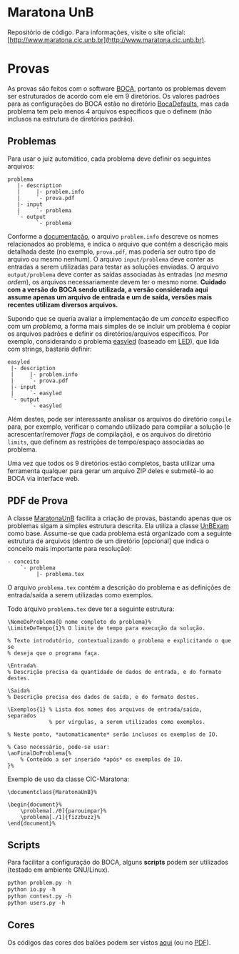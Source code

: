 Maratona UnB
============

Repositório de código. Para informações, visite o site oficial: [http://www.maratona.cic.unb.br](http://www.maratona.cic.unb.br).


Provas
======

As provas são feitos com o software [BOCA](http://www.ime.usp.br/~cassio/boca/), portanto os problemas devem ser estruturados de acordo com ele em 9 diretórios. Os valores padrões para as configurações do BOCA estão no diretório [BocaDefaults](BocaDefaults), mas cada problema tem pelo menos 4 arquivos específicos que o definem (não inclusos na estrutura de diretórios padrão).

Problemas
---------

Para usar o juíz automático, cada problema deve definir os seguintes arquivos:

    problema
       |- description
       |     |- problem.info
       |     `- prova.pdf
       |- input
       |     `- problema
       `- output
             `- problema

Conforme a [documentação](http://www.ime.usp.br/~cassio/boca/boca/doc/ADMIN.txt), o arquivo ```problem.info``` descreve os nomes relacionados ao problema, e indica o arquivo que contém a descrição mais detalhada deste (no exemplo, ```prova.pdf```, mas poderia ser outro tipo de arquivo ou mesmo nenhum). O arquivo ```input/problema``` deve conter as entradas a serem utilizadas para testar as soluções enviadas. O arquivo ```output/problema``` deve conter as saídas associadas às entradas (*na mesma ordem*), os arquivos necessariamente devem ter o mesmo nome. **Cuidado com a versão do BOCA sendo utilizada, a versão considerada aqui assume apenas um arquivo de entrada e um de saída, versões mais recentes utilizam diversos arquivos.**

Supondo que se queria avaliar a implementação de um _conceito_ específico com um _problema_, a forma mais simples de se incluir um problema é copiar os arquivos padrões e definir os diretórios/arquivos específicos. Por exemplo, considerando o problema [easyled](1/easyled) (baseado em [LED](https://www.urionlinejudge.com.br/judge/pt/problems/view/1168)), que lida com strings, bastaria definir:

    easyled
     |- description
     |     |- problem.info
     |     `- prova.pdf
     |- input
     |     `- easyled
     `- output
           `- easyled

Além destes, pode ser interessante analisar os arquivos do diretório ```compile``` para, por exemplo, verificar o comando utilizado para compilar a solução (e acrescentar/remover _flags_ de compilação), e os arquivos do diretório ```limits```, que definem as restrições de tempo/espaço associadas ao problema.

Uma vez que todos os 9 diretórios estão completos, basta utilizar uma ferramenta qualquer para gerar um arquivo ZIP deles e submetê-lo ao BOCA via interface web.

PDF de Prova
------------

A classe [MaratonaUnB](MaratonaUnB.cls) facilita a criação de provas, bastando apenas que os problemas sigam a simples estrutura descrita. Ela utiliza a classe [UnBExam](https://github.com/gnramos/UnBExam) como base. Assume-se que cada problema está organizado com a seguinte estrutura de arquivos (dentro de um diretório [opcional] que indica o conceito mais importante para resolução):

    - conceito
        `- problema
	         |- problema.tex

O arquivo ```problema.tex``` contém a descrição do problema e as definições de entrada/saída a serem utilizadas como exemplos.

Todo arquivo ```problema.tex``` deve ter a seguinte estrutura:

```TeX
\NomeDoProblema{O nome completo do problema}%
\LimiteDeTempo{1}% O limite de tempo para execução da solução.

% Texto introdutório, contextualizando o problema e explicitando o que se
% deseja que o programa faça.

\Entrada%
% Descrição precisa da quantidade de dados de entrada, e do formato destes.

\Saida%
% Descrição precisa dos dados de saída, e do formato destes.

\Exemplos{1} % Lista dos nomes dos arquivos de entrada/saída, separados
             % por vírgulas, a serem utilizados como exemplos.

% Neste ponto, *automaticamente* serão inclusos os exemplos de IO.

% Caso necessário, pode-se usar:
\aoFinalDoProblema{%
    % Conteúdo a ser inserido *após* os exemplos de IO.
}%
```

Exemplo de uso da classe CIC-Maratona:

```TeX
\documentclass{MaratonaUnB}%

\begin{document}%
    \problema[./0]{parouimpar}%
    \problema[./1]{fizzbuzz}%
\end{document}%
```

Scripts
-------

Para facilitar a configuração do BOCA, alguns __scripts__ podem ser utilizados (testado em ambiente GNU/Linux).

```Python
python problem.py -h
python io.py -h
python contest.py -h
python users.py -h
```

Cores
-----

Os códigos das cores dos balões podem ser vistos [aqui](http://www.w3schools.com/colors/colors_hex.asp) (ou no [PDF](balloon_colors.pdf)).
